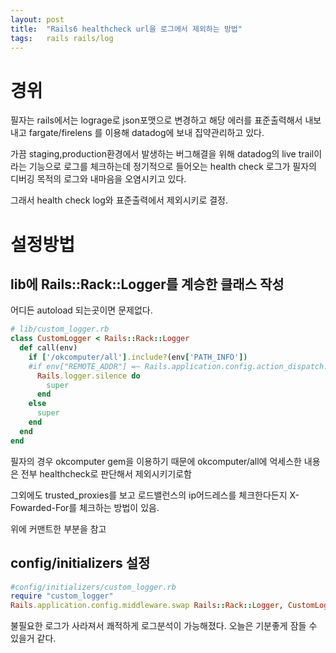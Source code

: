 ```yaml
---
layout: post
title:  "Rails6 healthcheck url을 로그에서 제외하는 방법"
tags:	rails rails/log
---
```


# 경위

필자는 rails에서는 lograge로 json포맷으로 변경하고 해당 에러를 표준출력해서 내보내고
fargate/firelens 를 이용해 datadog에 보내 집약관리하고 있다.

가끔 staging,production환경에서 발생하는 버그해결을 위해
datadog의 live trail이라는 기능으로 로그를 체크하는데
정기적으로 들어오는 health check 로그가 필자의 디버깅 목적의 로그와 내마음을 오염시키고 있다.

그래서 health check log와 표준출력에서 제외시키로 결정.


# 설정방법

## lib에 Rails::Rack::Logger를 계승한 클래스 작성

어디든 autoload 되는곳이면 문제없다.

```ruby
# lib/custom_logger.rb
class CustomLogger < Rails::Rack::Logger
  def call(env)
    if ['/okcomputer/all'].include?(env['PATH_INFO'])
    #if env["REMOTE_ADDR"] =~ Rails.application.config.action_dispatch.trusted_proxies and !env["HTTP_X_FORWARDED_FOR"]
      Rails.logger.silence do
        super
      end
    else
      super
    end
  end
end
```

필자의 경우 okcomputer gem을 이용하기 때문에 
okcomputer/all에 억세스한 내용은 전부 healthcheck로 판단해서 제외시키기로함

그외에도 trusted_proxies를 보고 로드밸런스의 ip어드레스를 체크한다든지
X-Fowarded-For를 체크하는 방법이 있음.

위에 커맨트한 부분을 참고


## config/initializers 설정


```ruby
#config/initializers/custom_logger.rb
require "custom_logger"
Rails.application.config.middleware.swap Rails::Rack::Logger, CustomLogger
```



불필요한 로그가 사라져서 쾌적하게 로그분석이 가능해졌다.
오늘은 기분좋게 잠들 수 있을거 같다.
